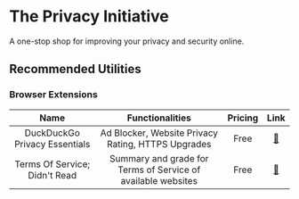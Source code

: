# The Privacy Initiative

A one-stop shop for improving your privacy and security online. 

## Recommended Utilities

### Browser Extensions


| Name                               |  Functionalities                                    | Pricing           | Link |
| :-----------------------------------:|:---------------------------------------------------: | :-----------------:|:-----:|
| DuckDuckGo Privacy Essentials      | Ad Blocker, Website Privacy Rating, HTTPS Upgrades  | Free          | [🔗](https://chrome.google.com/webstore/detail/duckduckgo-privacy-essent/bkdgflcldnnnapblkhphbgpggdiikppg/)   |
| Terms Of Service; Didn't Read      | Summary and grade for Terms of Service of available websites  | Free          | [🔗](https://tosdr.org/downloads.html)   |
